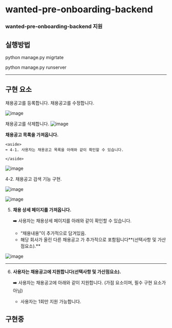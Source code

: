 # wanted-pre-onboarding-backend
### wanted-pre-onboarding-backend 지원

## 실행방법

python manage.py migrtate

python manage.py runserver

---
## 구현 요소 

채용공고를 등록합니다. 채용공고를 수정합니다.

![image](https://user-images.githubusercontent.com/101803254/196041536-33f2a8df-7516-49c5-a32b-8dd90e5f0615.png)

채용공고를 삭제합니다.
![image](https://user-images.githubusercontent.com/101803254/196041678-a2758ea5-0e04-449f-95c1-af65b334eae9.png)


**채용공고 목록을 가져옵니다.**
    
    <aside>
    ➡️ 4-1. 사용자는 채용공고 목록을 아래와 같이 확인할 수 있습니다.
    
    </aside>

![image](https://user-images.githubusercontent.com/101803254/196041744-6721d2a4-7efd-4254-af62-456f9d7ca8ab.png)

4-2. 채용공고 검색 기능 구현.

![image](https://user-images.githubusercontent.com/101803254/196041773-8e84493a-bd45-4e3d-a265-759fb16383f3.png)

![image](https://user-images.githubusercontent.com/101803254/196041787-d2d68e82-5c37-4555-b995-5a94462c2429.png)


5. **채용 상세 페이지를 가져옵니다.**
    
    <aside>
    ➡️ 사용자는 채용상세 페이지를 아래와 같이 확인할 수 있습니다.
    
    - “채용내용”이 추가적으로 담겨있음.
    - 해당 회사가 올린 다른 채용공고 가 추가적으로 포함됩니다**(선택사항 및 가산점요소).**
    </aside>
    
![image](https://user-images.githubusercontent.com/101803254/196041903-01cf08a6-2b78-4bf9-a791-11990e8287fd.png)

--- 
6. **사용자는 채용공고에 지원합니다(선택사항 및 가산점요소).**
    
    <aside>
    ➡️ 사용자는 채용공고에 아래와 같이 지원합니다. (가점 요소이며, 필수 구현 요소가 아님)
    
    - 사용자는 1회만 지원 가능합니다.
    </aside>

## 구현중
